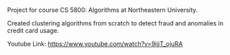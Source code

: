 Project for course CS 5800: Algorithms at Northeastern University.

Created clustering algorithms from scratch to detect fraud and anomalies in credit card usage.

Youtube Link: https://www.youtube.com/watch?v=9ijjT_ojuRA

